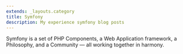 ```yaml
---
extends: _layouts.category
title: Symfony
description: My experience symfony blog posts
---
```


Symfony is a set of PHP Components, a Web Application framework, 
a Philosophy, and a Community — all working together in harmony.

